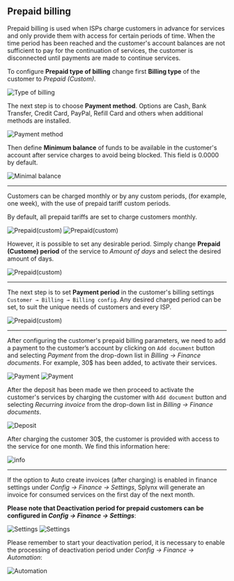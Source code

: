 ## Prepaid billing

Prepaid billing is used when ISPs charge customers in advance for services and only provide them with access for certain periods of time. When the time period has been reached and the customer's account balances are not sufficient to pay for the continuation of services, the customer is disconnected until payments are made to continue services.

To configure **Prepaid type of billing** change first **Billing type** of the customer to *Prepaid (Custom)*.

![Type of billing](type_of_billing_prepaid.png)


The next step is to choose **Payment method**. Options are Cash, Bank Transfer, Credit Card, PayPal, Refill Card and others when additional methods are installed.

![Payment method](payment_method_2.png)


Then define **Minimum balance** of funds to be available in the customer's account after service charges to avoid being blocked. This field is 0.0000 by default.

![Minimal balance](minimal_balance_prepaid.png)

***************************************************************
Customers can be charged monthly or by any custom periods, (for example, one week), with the use of prepaid tariff custom periods.

By default, all prepaid tariffs are set to charge customers monthly.

![Prepaid(custom)](custom_prepaid_1.png)
![Prepaid(custom)](custom_prepaid_2.png)

However, it is possible to set any desirable period. Simply change **Prepaid (Custome) period** of the service to *Amount of days* and select the desired amount of days.

![Prepaid(custom)](custom_prepaid_3.png)
*********************************************************
The next step is to set **Payment period** in the customer's billing settings `Customer → Billing → Billing config`.  Any desired charged period can be set, to suit the unique needs of customers and every ISP.

![Prepaid(custom)](prepaid_period.png)

**************************************************************
After configuring the customer's prepaid billing parameters, we need to add a payment to the customer’s account by clicking on `Add document` button and selecting *Payment* from the drop-down list in *Billing → Finance documents*. For example, 30$ has been added, to activate their services.

![Payment](payment.png)
![Payment](payment2.png)

After the deposit has been made we then proceed to activate the customer's services by charging the customer with `Add document` button and selecting *Recurring invoice* from the drop-down list in *Billing → Finance documents*.

![Deposit](deposit_charge.png)

After charging the customer 30$, the customer is provided with access to the service for one month. We find this information here:

![info](info_payment.png)

***************************************************************
If the option to Auto create invoices (after charging) is enabled in finance settings under *Config → Finance → Settings*, Splynx will generate an invoice for consumed services on the first day of the next month.

**Please note that Deactivation period for prepaid customers can be configured in *Config → Finance → Settings***:

![Settings](settings.png)
![Settings](settings1.png)

Please remember to start your deactivation period, it is necessary to enable the processing of deactivation period under *Config → Finance → Automation*:

![Automation](automation.png)

